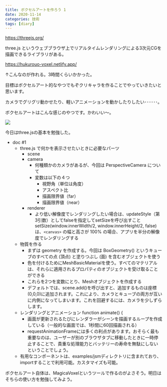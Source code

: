 ```yaml
---
title: ボクセルアートを作ろう 1
date: 2020-11-14
categories: 技術
tags: [diary]
---
```


https://threejs.org/

three.js というウェブブラウザ上でリアルタイムレンダリングによる3次元CGを描画できるライブラリがある。

https://hukurouo-voxel.netlify.app/

↑こんなのが作れる。3時間くらいかかった。

目標はボクセルアート的なやつでもぞクリキャラを作ることでやっていきたいと思います。



カメラでグリグリ動かせたり、軽いアニメーションを動かしたりしたい･･････。

ボクセルアートはこんな感じのやつです。かわいい～。

![](https://img.pawoo.net/media_attachments/files/007/124/878/original/9b2a6584fbeb20bc.png)

今日はthree.jsの基本を勉強した。


- doc #1
    - three.js で何かを表示させたいときに必要なパーツ
        - scene
        - camera
            - 何種類かのカメラがあるが、今回は PerspectiveCamera について
            - 変数は以下の４つ
                - 視野角（単位は角度）
                - アスペクト比
                - 描画限界値（far）
                - 描画限界値（near）
        - renderer
            - より低い解像度でレンダリングしたい場合は、updateStyle（第3引数）としてfalseを指定してsetSizeを呼び出すこと
              setSize(window.innerWidth/2, window.innerHeight/2, false) は、`<canvas>` の幅と高さが 100% の場合、アプリを半分の解像度でレンダリングする
    - 物質を作る
        - まずは geometry を作成する。今回は BoxGeometry() というキューブのすべての点 (頂点) と塗りつぶし (面) を含むオブジェクトを使う
        - 色を付けるためにMeshBasicMaterialを使う。すべてのマテリアルは、それらに適用されるプロパティのオブジェクトを受け取ることができる
        - これらを2つを変数にとり、Meshオブジェクトを作成する
        - デフォルトでは、scene.add()を呼び出すと、追加するものは座標(0,0,0)に追加されます。これにより、カメラとキューブの両方が互いに内側になってしまいます。これを回避するには、カメラを少しずらします。
    - レンダリングとアニメーション
      function animate() {
        - 画面が更新されるたびにレンダラーがシーンを描画するループを作成している（一般的な画面では、1秒間に60回描画される）
        - requestAnimationFrameには多くの利点があります。おそらく最も重要なのは、ユーザーが別のブラウザタブに移動したときに一時停止することで、貴重な処理能力とバッテリーの寿命を無駄にしないということでしょう。
    - 有用なコンポーネントは、examples/jsmディレクトリに含まれており、importすることで利用可能。カスタマイズも可能。



ボクセルアート自体は、MagicaVoxelというツールで作るのがよさそう。明日はそちらの使い方を勉強してみよう。